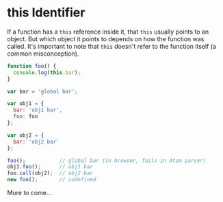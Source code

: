 # this Identifier

If a function has a `this` reference inside it, that `this` usually points to an object. But which object it points to depends on how the function was called. It's important to note that `this` doesn't refer to the function itself (a common misconception).

```javascript
function foo() {
  console.log(this.bar);
}

var bar = 'global bar';

var obj1 = {
  bar: 'obj1 bar',
  foo: foo
};

var obj2 = {
  bar: 'obj2 bar'
};

foo();           // global bar (in browser, fails in Atom parser)
obj1.foo();      // obj1 bar
foo.call(obj2);  // obj2 bar
new foo();       // undefined
```

More to come...
